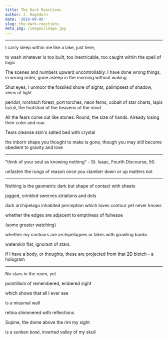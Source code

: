 ```yaml
---
title: The Dark Reactions
author: J. Hagedorn
date: '2019-09-06'
slug: the-dark-reactions
meta_img: /images/image.jpg
---
```





---

I carry sleep 
within me 
like a lake,
just here,

to wash whatever is
too built, too inextricable, too
caught within the spell of logic

The scenes and numbers upward uncontrollably:
I have done wrong things, in wrong order, gone
asleep in the morning without waking

Shut eyes, I unmoor
the fossiled shore of sights,
palimpsest of shadow, veins of light

peridot,
rorshach forest,
port torches,
neon ferns,
cobalt of star charts,
lapis lazuli, the footstool 
of the heavens 
of the mind

All the fears come out like stones.
Round, the size of hands.
Already losing their color and roar.

Tears cleanse
skin's salted bed
with crystal

the inborn shape you thought to make
is gone, though you may still become
obedient to gravity and love

---

"think of your soul as knowing nothing" - St. Isaac, Fourth Discourse, 50.

unfasten the rungs
of reason once
you clamber
down or up
matters not

---

Nothing is the geometric dark
but shape
of contact 
with sheets

jagged, crinkled swerves
striations and dots

dark archipelago
inhabited perception
which loves contour
yet never knows

whether the edges
are adjacent to emptiness of fulnesse

(some greater watching)

whether my contours
are archipelagoes 
or lakes with growling banks

waterskin flat, ignorant of stars.

If I have a body, or thoughts, these are
projected from that 2D blotch - a hologram

---

No stars in the room, yet

pointillism of remembered, embered sight

which shows that all I ever see

is a miasmal wall

retina shimmered with reflections

Supine, the dome above
the rim my sight

is a sunken bowl,
inverted valley of my skull

